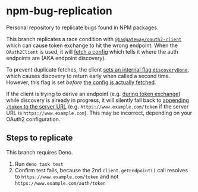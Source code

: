 # npm-bug-replication
Personal repository to replicate bugs found in NPM packages.

This branch replicates a race condition with [`@badgateway/oauth2-client`](https://www.npmjs.com/package/@badgateway/oauth2-client) which can cause token exchange to hit the wrong endpoint. When the `OAuth2Client` is used, it will [fetch a config](https://github.com/badgateway/oauth2-client/blob/v3.3.0/src/client.ts#L306) which tells it where the auth endpoints are (AKA endpoint discovery).

To prevent duplicate fetches, the client [sets an internal flag `discoveryDone`](https://github.com/badgateway/oauth2-client/blob/v3.3.0/src/client.ts#L345), which causes discovery to return early when called a second time. However, this flag is set _before_ [the config is actually fetched](https://github.com/badgateway/oauth2-client/blob/v3.3.0/src/client.ts#L354).

If the client is trying to derive an endpoint (e.g. [during token exchange](https://github.com/badgateway/oauth2-client/blob/v3.3.0/src/client/authorization-code.ts#L207)) while discovery is already in progress, it will silently fall back to [appending `/token` to the server URL](https://github.com/badgateway/oauth2-client/blob/v3.3.0/src/client.ts#L323) (e.g. `https://www.example.com/token` if the server URL is `https://www.example.com`). This may be incorrect, depending on your OAuth2 configuration.

## Steps to replicate

This branch requires Deno.

1. Run `deno task test`
2. Confirm test fails, because the 2nd `client.getEndpoint()` call resolves to `https://www.example.com/token` and not `https://www.example.com/auth/token`
